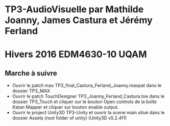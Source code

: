 # TP3-AudioVisuelle par Mathilde Joanny, James Castura et Jérémy Ferland

Hivers 2016 EDM4630-10 UQAM 
==============

Marche à suivre
--------------

- Ouvrir le patch max TP3_final_Castura_Ferland_Joanny.maxpat dans le dossier TP3_MAX 
- Ouvrir le patch TouchDesigner TP3_Joanny_Ferland_Castura.toe dans le dossier TP3_Touch et cliquer sur le bouton Open controls de la boîte Katan Mapper et cliquer sur bouton enable output.
- Ouvrir le project Unity3D TP3-Unity et ouvrir la scene main situé dans le dossier Assets (root folder of unity) (Unity3D v5.2.4f1)




